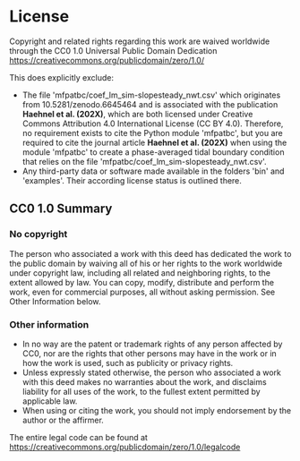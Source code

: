 # License
Copyright and related rights regarding this work are waived worldwide through the CC0 1.0 Universal Public Domain Dedication
https://creativecommons.org/publicdomain/zero/1.0/

This does explicitly exclude:
* The file 'mfpatbc/coef_lm_sim-slopesteady_nwt.csv' which originates from 10.5281/zenodo.6645464 and is associated with the publication 
**Haehnel et al. (202X)**, which are both licensed under Creative Commons Attribution 4.0 International License (CC BY 4.0). Therefore,
no requirement exists to cite the Python module 'mfpatbc', but you are required to cite the journal article **Haehnel et al. (202X)** when
using the module 'mfpatbc' to create a phase-averaged tidal boundary condition that relies on the file 'mfpatbc/coef_lm_sim-slopesteady_nwt.csv'.
* Any third-party data or software made available in the folders 'bin' and 'examples'. Their according license status is outlined there.

## CC0 1.0 Summary
### No copyright
The person who associated a work with this deed has dedicated the work to the public domain by waiving all of his or her rights to the 
work worldwide under copyright law, including all related and neighboring rights, to the extent allowed by law.
You can copy, modify, distribute and perform the work, even for commercial purposes, all without asking permission. See Other Information below.

### Other information
* In no way are the patent or trademark rights of any person affected by CC0, nor are the rights that other persons may have in the work or in 
how the work is used, such as publicity or privacy rights.
* Unless expressly stated otherwise, the person who associated a work with this deed makes no warranties about the work, and disclaims liability 
for all uses of the work, to the fullest extent permitted by applicable law.
* When using or citing the work, you should not imply endorsement by the author or the affirmer.

The entire legal code can be found at https://creativecommons.org/publicdomain/zero/1.0/legalcode
